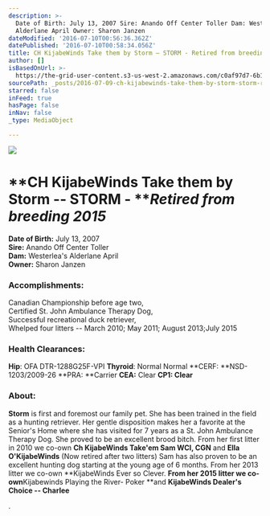 ```yaml
---
description: >-
  Date of Birth: July 13, 2007 Sire: Anando Off Center Toller Dam: Westerlea’s
  Alderlane April Owner: Sharon Janzen
dateModified: '2016-07-10T00:56:36.362Z'
datePublished: '2016-07-10T00:58:34.056Z'
title: CH KijabeWinds Take them by Storm – STORM - Retired from breeding 2015
author: []
isBasedOnUrl: >-
  https://the-grid-user-content.s3-us-west-2.amazonaws.com/c0af97d7-6b15-4a4f-a1e0-7d2f9d378bc4.jpg
sourcePath: _posts/2016-07-09-ch-kijabewinds-take-them-by-storm-storm-retired-from-bre.md
starred: false
inFeed: true
hasPage: false
inNav: false
_type: MediaObject

---
```

![](https://the-grid-user-content.s3-us-west-2.amazonaws.com/c0af97d7-6b15-4a4f-a1e0-7d2f9d378bc4.jpg)

# **CH KijabeWinds Take them by Storm -- STORM - **_**Retired from breeding 2015**_

**Date of Birth:** July 13, 2007  
**Sire:** Anando Off Center Toller  
**Dam:** Westerlea's Alderlane April  
**Owner:** Sharon Janzen

### **Accomplishments:**

Canadian Championship before age two,  
Certified St. John Ambulance Therapy Dog,  
Successful recreational duck retriever,  
Whelped four litters -- March 2010; May 2011; August 2013;July 2015

### **Health Clearances:**

**Hip**: OFA DTR-1288G25F-VPI **Thyroid**: Normal Normal **CERF: **NSD-1203/2009-26 **PRA: **Carrier **CEA:** Clear **CP1: Clear**

### **About:**

**Storm** is first and foremost our family pet. She has been trained in the field as a hunting retriever. Her gentle disposition makes her a favorite at the Senior's Home where she has visited for 7 years as a St. John Ambulance Therapy Dog. She proved to be an excellent brood bitch. From her first litter in 2010 we co-own **Ch KijabeWinds Take'em Sam WCI, CGN** and **Ella O'KijabeWinds** (Now retired after two litters) Sam has also proven to be an excellent hunting dog starting at the young age of 6 months. From her 2013 litter we co-own **KijabeWinds Ever so Clever. **From her 2015 litter we co-own**Kijabewinds Playing the River- Poker **and **KijabeWinds Dealer's Choice -- Charlee**

.
